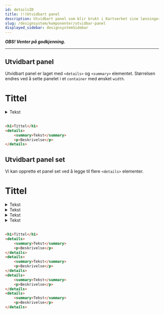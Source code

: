 ```yaml
---
id: detailsID
title: (!)Utvidbart panel
description: Utvidbart panel som blir brukt i Kartverket sine løsninger
slug: /designsystem/komponenter/utvidbar-panel
displayed_sidebar: designsystemSidebar
---
```


***OBS! Venter på godkjenning.***

***

## Utvidbart panel

Utvidbart panel er laget med ``<details>``  og ``<summary>`` elementet.
Størrelsen endres ved å sette panelet i et <code>container</code> med ønsket <code>width</code>.

<h1>Tittel</h1>
<details>
    <summary>Tekst</summary>
    <p>Beskrivelse</p>
</details>

<br/>

```markdown
<h1>Tittel</h1>
<details>
    <summary>Tekst</summary>
    <p>Beskrivelse</p>
</details>
```

## Utvidbart panel set

Vi kan opprette et panel set ved å legge til flere ``<details>`` elementer.

<div></div>
<h1>Tittel</h1>
<details>
    <summary>Tekst</summary>
    <p>Beskrivelse</p>
</details>
<details>
    <summary>Tekst</summary>
    <p>Beskrivelse</p>
</details>
<details>
    <summary>Tekst</summary>
    <p>Beskrivelse</p>
</details>
<details>
    <summary>Tekst</summary>
    <p>Beskrivelse</p>
</details>

<br/>

```markdown
<h1>Tittel</h1>
<details>
    <summary>Tekst</summary>
    <p>Beskrivelse</p>
</details>
<details>
    <summary>Tekst</summary>
    <p>Beskrivelse</p>
</details>
<details>
    <summary>Tekst</summary>
    <p>Beskrivelse</p>
</details>
<details>
    <summary>Tekst</summary>
    <p>Beskrivelse</p>
</details>
```